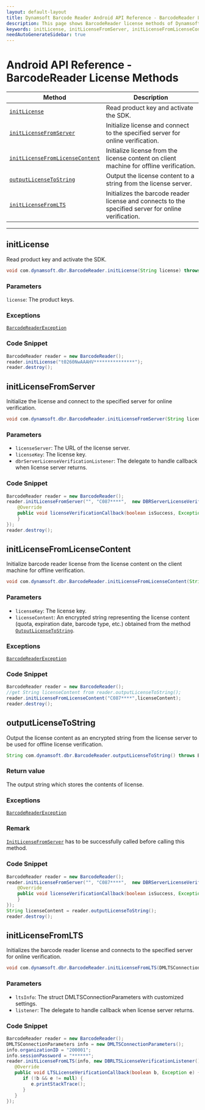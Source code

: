 ```yaml
---
layout: default-layout
title: Dynamsoft Barcode Reader Android API Reference - BarcodeReader License Methods
description: This page shows BarcodeReader license methods of Dynamsoft Barcode Reader for Android SDK.
keywords: initLicense, initLicenseFromServer, initLicenseFromLicenseContent, outputLicenseToString, license methods, BarcodeReader, api reference, android
needAutoGenerateSidebar: true
---
```



# Android API Reference - BarcodeReader License Methods

  | Method               | Description |
  |----------------------|-------------|
  | [`initLicense`](#initlicense) | Read product key and activate the SDK. |
  | [`initLicenseFromServer`](#initlicensefromserver) | Initialize license and connect to the specified server for online verification. |
  | [`initLicenseFromLicenseContent`](#initlicensefromlicensecontent) | Initialize license from the license content on client machine for offline verification. |
  | [`outputLicenseToString`](#outputlicensetostring) | Output the license content to a string from the license server. |
  | [`initLicenseFromLTS`](#initlicensefromlts) | Initializes the barcode reader license and connects to the specified server for online verification. |

  ---

## initLicense

Read product key and activate the SDK.

```java
void com.dynamsoft.dbr.BarcodeReader.initLicense(String license) throws BarcodeReaderException
```

### Parameters

`license`: The product keys.

### Exceptions

[`BarcodeReaderException`](../class/BarcodeReaderException.md)

### Code Snippet

```java
BarcodeReader reader = new BarcodeReader();
reader.initLicense("t0260NwAAAHV***************");
reader.destroy();
```

## initLicenseFromServer

Initialize the license and connect to the specified server for online verification.

```java
void com.dynamsoft.dbr.BarcodeReader.initLicenseFromServer(String licenseServer, String licenseKey, DBRServerLicenseVerificationListener dbrServerLicenseVerificationListener)
```

### Parameters

- `licenseServer`: The URL of the license server.  
- `licenseKey`: The license key.
- `dbrServerLicenseVerificationListener`: The delegate to handle callback when license server returns.

### Code Snippet

```java
BarcodeReader reader = new BarcodeReader();
reader.initLicenseFromServer("", "C087****",  new DBRServerLicenseVerificationListener() {
    @Override
    public void licenseVerificationCallback(boolean isSuccess, Exception error) {
    }
});
reader.destroy();
```

## initLicenseFromLicenseContent

Initialize barcode reader license from the license content on the client machine for offline verification.

```java
void com.dynamsoft.dbr.BarcodeReader.initLicenseFromLicenseContent(String licenseKey, String licenseContent) throws BarcodeReaderException
```

### Parameters

- `licenseKey`: The license key.  
- `licenseContent`: An encrypted string representing the license content (quota, expiration date, barcode type, etc.) obtained from the method [`OutputLicenseToString`](#outputlicensetostring).

### Exceptions

[`BarcodeReaderException`](../class/BarcodeReaderException.md)

### Code Snippet

```java
BarcodeReader reader = new BarcodeReader();
//get String licenseContent from reader.outputLicenseToString();
reader.initLicenseFromLicenseContent("C087****",licenseContent);
reader.destroy();
```

## outputLicenseToString

Output the license content as an encrypted string from the license server to be used for offline license verification.

```java
String com.dynamsoft.dbr.BarcodeReader.outputLicenseToString() throws BarcodeReaderException
```

### Return value

The output string which stores the contents of license.

### Exceptions

[`BarcodeReaderException`](../class/BarcodeReaderException.md)

### Remark

[`InitLicenseFromServer`](#initlicensefromserver) has to be successfully called before calling this method.

### Code Snippet

```java
BarcodeReader reader = new BarcodeReader();
reader.initLicenseFromServer("", "C087****",  new DBRServerLicenseVerificationListener() {
    @Override
    public void licenseVerificationCallback(boolean isSuccess, Exception error) {
    }
});
String licenseContent = reader.outputLicenseToString();
reader.destroy();
```

## initLicenseFromLTS

Initializes the barcode reader license and connects to the specified server for online verification.

```java
void com.dynamsoft.dbr.BarcodeReader.initLicenseFromLTS(DMLTSConnectionParameters ltsInfo, DBRLTSLicenseVerificationListener listener)
```

### Parameters

- `ltsInfo`: The struct DMLTSConnectionParameters with customized settings.  
- `listener`: The delegate to handle callback when license server returns.

### Code Snippet

```java
BarcodeReader reader = new BarcodeReader();
DMLTSConnectionParameters info = new DMLTSConnectionParameters();
info.organizationID = "200001";
info.sessionPassword = "******";
reader.initLicenseFromLTS(info, new DBRLTSLicenseVerificationListener() {
   @Override
   public void LTSLicenseVerificationCallback(boolean b, Exception e) {
      if (!b && e != null) {
         e.printStackTrace();
      }
   }
});
```
